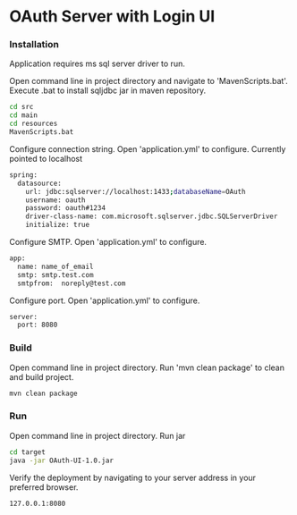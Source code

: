 # OAuth Server with Login UI


### Installation

Application requires ms sql server driver to run.

Open command line in project directory and navigate to 'MavenScripts.bat'. Execute .bat to install sqljdbc jar in maven repository. 

```sh
cd src
cd main
cd resources
MavenScripts.bat
```

Configure connection string. Open 'application.yml' to configure. Currently pointed to localhost

```sh
spring:
  datasource:
    url: jdbc:sqlserver://localhost:1433;databaseName=OAuth
    username: oauth
    password: oauth#1234
    driver-class-name: com.microsoft.sqlserver.jdbc.SQLServerDriver
    initialize: true
```



Configure SMTP. Open 'application.yml' to configure. 

```sh
app:
  name: name_of_email
  smtp: smtp.test.com
  smtpfrom:  noreply@test.com
```


Configure port. Open 'application.yml' to configure. 

```sh
server:
  port: 8080
```


### Build
Open command line in project directory. Run 'mvn clean package' to clean and build project. 

```sh
mvn clean package
```

### Run

Open command line in project directory. Run jar 

```sh
cd target
java -jar OAuth-UI-1.0.jar
```


Verify the deployment by navigating to your server address in your preferred browser.

```sh
127.0.0.1:8080
```






